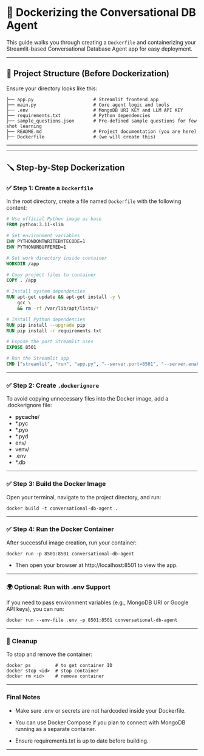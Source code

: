 # 🐳 Dockerizing the Conversational DB Agent

This guide walks you through creating a `Dockerfile` and containerizing your Streamlit-based Conversational Database Agent app for easy deployment.

---

## 📁 Project Structure (Before Dockerization)

Ensure your directory looks like this:


```
├── app.py                      # Streamlit frontend app
├── main.py                     # Core agent logic and tools
├── .env                        # MongoDB URI KEY and LLM API KEY
├── requirements.txt            # Python dependencies
├── sample_questions.json       # Pre-defined sample questions for few shot learning
├── README.md                   # Project documentation (you are here)
├── Dockerfile                  # (we will create this)
```
---


---

## 🪛 Step-by-Step Dockerization

### ✅ Step 1: Create a `Dockerfile`

In the root directory, create a file named `Dockerfile` with the following content:

```Dockerfile
# Use official Python image as base
FROM python:3.11-slim

# Set environment variables
ENV PYTHONDONTWRITEBYTECODE=1
ENV PYTHONUNBUFFERED=1

# Set work directory inside container
WORKDIR /app

# Copy project files to container
COPY . /app

# Install system dependencies
RUN apt-get update && apt-get install -y \
    gcc \
    && rm -rf /var/lib/apt/lists/*

# Install Python dependencies
RUN pip install --upgrade pip
RUN pip install -r requirements.txt

# Expose the port Streamlit uses
EXPOSE 8501

# Run the Streamlit app
CMD ["streamlit", "run", "app.py", "--server.port=8501", "--server.enableCORS=false"]
```
---
### ✅ Step 2: Create `.dockerignore`
To avoid copying unnecessary files into the Docker image, add a .dockerignore file:
- __pycache__/
- *.pyc
- *.pyo
- *.pyd
- env/
- venv/
- .env
- *.db

---
### ✅ Step 3: Build the Docker Image

Open your terminal, navigate to the project directory, and run:
```
docker build -t conversational-db-agent .
```
---
### ✅ Step 4: Run the Docker Container
After successful image creation, run your container:
```
docker run -p 8501:8501 conversational-db-agent
```
- Then open your browser at http://localhost:8501 to view the app.
---
### 🌍 Optional: Run with .env Support
If you need to pass environment variables (e.g., MongoDB URI or Google API keys), you can run:
```
docker run --env-file .env -p 8501:8501 conversational-db-agent
```
---
### 🧼 Cleanup
To stop and remove the container:
```
docker ps         # to get container ID
docker stop <id>  # stop container
docker rm <id>    # remove container
```
---
### Final Notes
- Make sure .env or secrets are not hardcoded inside your Dockerfile.

- You can use Docker Compose if you plan to connect with MongoDB running as a separate container.

- Ensure requirements.txt is up to date before building.
---